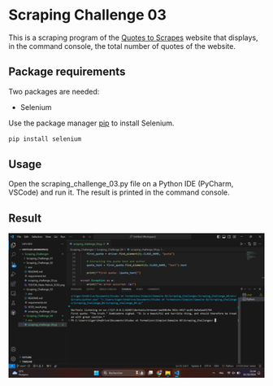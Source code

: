 # Scraping Challenge 03

This is a scraping program of the [Quotes to Scrapes](https://quotes.toscrape.com/scroll) website that displays, in the command console, the total number of quotes of the website.

## Package requirements

Two packages are needed:
- Selenium

Use the package manager [pip](https://pip.pypa.io/en/stable/) to install Selenium.

```bash
pip install selenium
```

## Usage

Open the scraping_challenge_03.py file on a Python IDE (PyCharm, VSCode) and run it. The result is printed in the command console.

## Result

![alt text](https://github.com/Niels-Patrick/Scraping_Challenges/blob/main/Scraping_Challenge_04/SC04.png)
